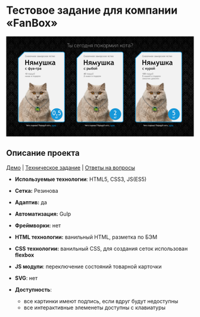 # Тестовое задание для компании «FanBox»

![alt-Макет](index.jpg)

## Описание проекта

[Демо](https://cybersunt.github.io/fanbox/public) | [Техническое задание](Specification.md) | [Ответы на вопросы](FAQ.md)

* **Используемые технологии**: HTML5, CSS3, JS(ES5)
* **Сетка:** Резинова
* **Адаптив:** да
* **Автоматизация:** Gulp
* **Фреймворки:** нет

* **HTML технологии:** ванильный HTML, разметка по БЭМ
* **CSS технологии:** ванильный СSS, для создания сеток использован **flexbox**
* **JS модули**: переключение состояний товарной карточки
* **SVG**: нет

* **Доступность**:
    *  все картинки имеют подпись, если вдруг будут недоступны
    *  все интерактивные элеменеты доступны с клавиатуры
